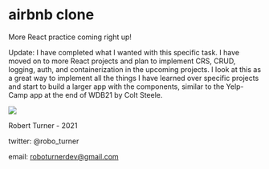 # airbnb clone

More React practice coming right up!

Update: I have completed what I wanted with this specific task. I have moved on to more React projects and plan to implement CRS, CRUD, logging, auth, and containerization in the upcoming projects. I look at this as a great way to implement all the things I have learned over specific projects and start to build a larger app with the components, similar to the Yelp-Camp app at the end of WDB21 by Colt Steele.

<img src="https://i.imgur.com/UNbHbP3.png">



Robert Turner - 2021

twitter: @robo_turner

email: roboturnerdev@gmail.com
